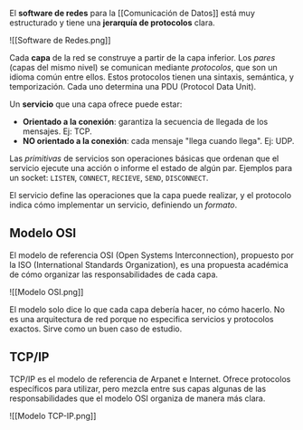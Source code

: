El **software de redes** para la [[Comunicación de Datos]] está muy estructurado y tiene una **jerarquía de protocolos** clara.

![[Software de Redes.png]]

Cada **capa** de la red se construye a partir de la capa inferior. Los _pares_ (capas del mismo nivel) se comunican mediante _protocolos_, que son un idioma común entre ellos. Estos protocolos tienen una sintaxis, semántica, y temporización. Cada uno determina una PDU (Protocol Data Unit).

Un **servicio** que una capa ofrece puede estar:

- **Orientado a la conexión**: garantiza la secuencia de llegada de los mensajes. Ej: TCP.
- **NO orientado a la conexión**: cada mensaje "llega cuando llega". Ej: UDP.

Las _primitivas_ de servicios son operaciones básicas que ordenan que el servicio ejecute una acción o informe el estado de algún par. Ejemplos para un socket: `LISTEN`, `CONNECT`, `RECIEVE`, `SEND`, `DISCONNECT`.

El servicio define las operaciones que la capa puede realizar, y el protocolo indica cómo implementar un servicio, definiendo un _formato_.

## Modelo OSI

El modelo de referencia OSI (Open Systems Interconnection), propuesto por la ISO (International Standards Organization), es una propuesta académica de cómo organizar las responsabilidades de cada capa.

![[Modelo OSI.png]]

El modelo solo dice lo que cada capa debería hacer, no cómo hacerlo. No es una arquitectura de red porque no especifica servicios y protocolos exactos. Sirve como un buen caso de estudio.

## TCP/IP

TCP/IP es el modelo de referencia de Arpanet e Internet. Ofrece protocolos específicos para utilizar, pero mezcla entre sus capas algunas de las responsabilidades que el modelo OSI organiza de manera más clara.

![[Modelo TCP-IP.png]]
